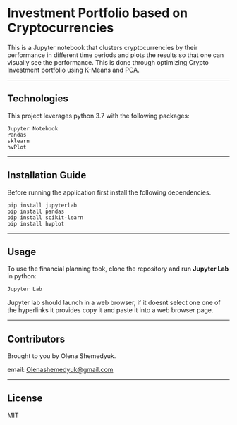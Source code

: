 # Investment Portfolio based on Cryptocurrencies
This is a Jupyter notebook that clusters cryptocurrencies by their performance in different time periods and plots the results so that one can visually see the performance. This is done through optimizing Crypto Investment portfolio using K-Means and PCA.

---

## Technologies

This project leverages python 3.7 with the following packages:

```
Jupyter Notebook 
Pandas 
sklearn
hvPlot
```

---

## Installation Guide

Before running the application first install the following dependencies.

```
pip install jupyterlab
pip install pandas
pip install scikit-learn
pip install hvplot
```
---

## Usage

To use the financial planning took, clone the repository and run **Jupyter Lab** in python: 

```python
Jupyter Lab
```
Jupyter lab should launch in a web browser, if it doesnt select one one of the hyperlinks it provides copy it and paste it into a web browser page.  

---
## Contributors

Brought to you by Olena Shemedyuk.

email: Olenashemedyuk@gmail.com

---

## License

MIT